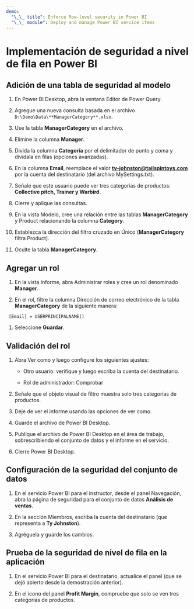 ```yaml
---
demo:
  "\_\_ title": Enforce Row-level security in Power BI
  "\_\_ module": Deploy and manage Power BI service items
---
```

# Implementación de seguridad a nivel de fila en Power BI

## Adición de una tabla de seguridad al modelo

1. En Power BI Desktop, abra la ventana Editor de Power Query.

1. Agregue una nueva consulta basada en el archivo `D:\Demo\Data\**ManagerCategory**.xlsx`.

1. Use la tabla **ManagerCategory** en el archivo.

1. Elimine la columna **Manager**.

1. Divida la columna **Categoría** por el delimitador de punto y coma y divídala en filas (opciones avanzadas).

1. En la columna **Email**, reemplace el valor **<ty-johnston@tailspintoys.com>** por la cuenta del destinatario (del archivo MySettings.txt).

1. Señale que este usuario puede ver tres categorías de productos: **Collective pitch, Trainer y Warbird**.

1. Cierre y aplique las consultas.

1. En la vista Modelo, cree una relación entre las tablas **ManagerCategory** y Product relacionando la columna **Category**.

1. Establezca la dirección del filtro cruzado en Único (**ManagerCategory** filtra Product).

1. Oculte la tabla **ManagerCategory**.

## Agregar un rol

1. En la vista Informe, abra Administrar roles y cree un rol denominado **Manager**.

1. En el rol, filtre la columna Dirección de correo electrónico de la tabla **ManagerCategory** de la siguiente manera:

  ```dax
   [Email] = USERPRINCIPALNAME()
   ```

1. Seleccione **Guardar**.

## Validación del rol

1. Abra Ver como y luego configure los siguientes ajustes:

    - Otro usuario: verifique y luego escriba la cuenta del destinatario.

    - Rol de administrador: Comprobar

1. Señale que el objeto visual de filtro muestra solo tres categorías de productos.

1. Deje de ver el informe usando las opciones de ver como.

1. Guarde el archivo de Power BI Desktop.

1. Publique el archivo de Power BI Desktop en el área de trabajo, sobrescribiendo el conjunto de datos y el informe en el servicio.

1. Cierre Power BI Desktop.

## Configuración de la seguridad del conjunto de datos

1. En el servicio Power BI para el instructor, desde el panel Navegación, abra la página de seguridad para el conjunto de datos **Análisis de ventas**.

1. En la sección Miembros, escriba la cuenta del destinatario (que representa a **Ty Johnston**).

1. Agréguela y guarde los cambios.

## Prueba de la seguridad de nivel de fila en la aplicación

1. En el servicio Power BI para el destinatario, actualice el panel (que se dejó abierto desde la demostración anterior).

1. En el icono del panel **Profit Margin**, compruebe que solo se ven tres categorías de productos.
